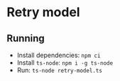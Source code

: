 # Retry model

## Running

- Install dependencies: `npm ci`
- Install `ts-node`: `npm i -g ts-node`
- Run: `ts-node retry-model.ts`
